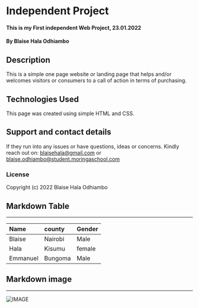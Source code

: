 # Independent Project
#### This is my First independent Web Project, 23.01.2022
#### By **Blaise Hala Odhiambo**
## Description
This is a simple one page website  or landing page that helps and/or welcomes visitors or consumers to a call of action in terms of purchasing.

## Technologies Used
This page was created using simple HTML and CSS.
## Support and contact details
If they run into any issues or have questions, ideas or concerns. Kindly reach out on:
blaisehala@gmail.com or blaise.odhiambo@student.moringaschool.com
### License

Copyright (c)   2022   Blaise Hala Odhiambo 


## Markdown Table

---

|Name|county|Gender|
|:---|:-----|:-----|
|Blaise|Nairobi| Male|
|Hala| Kisumu| female|
Emmanuel|Bungoma| Male|



## Markdown image
___

![IMAGE](https://w7.pngwing.com/pngs/859/427/png-transparent-tom-cat-jerry-mouse-golden-age-of-american-animation-tom-and-jerry-cartoon-tom-jerry-mammal-cat-like-mammal-heroes.png)
